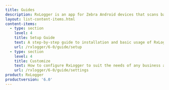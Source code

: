 ```yaml
---
title: Guides
description: RxLogger is an app for Zebra Android devices that scans barcode data and delivers it as keystrokes to a nearby Windows PC via Bluetooth.
layout: list-content-items.html
content-items:
  - type: section
    level: 4
    title: Setup Guide
    text: A step-by-step guide to installation and basic usage of RxLogger on Android and Windows devices
    url: /rxlogger/6-0/guide/setup
  - type: section
    level: 4
    title: Customize
    text: How to configure RxLogger to suit the needs of any business application 
    url: /rxlogger/6-0/guide/settings
product: RxLogger
productversion: '6.0'
---
```






